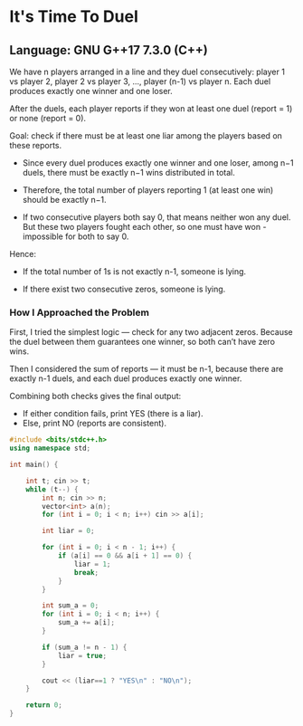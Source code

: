 # It's Time To Duel

## Language: GNU G++17 7.3.0 (C++)

We have n players arranged in a line and they duel consecutively: player 1 vs player 2, player 2 vs player 3, ..., player (n-1) vs player n. Each duel produces exactly one winner and one loser.

After the duels, each player reports if they won at least one duel (report = 1) or none (report = 0).

Goal: check if there must be at least one liar among the players based on these reports.

- Since every duel produces exactly one winner and one loser, among n−1 duels, there must be exactly n−1 wins distributed in total.

- Therefore, the total number of players reporting 1 (at least one win) should be exactly n−1.

- If two consecutive players both say 0, that means neither won any duel. But these two players fought each other, so one must have won -impossible for both to say 0.

Hence:

- If the total number of 1s is not exactly n-1, someone is lying.

- If there exist two consecutive zeros, someone is lying.

### How I Approached the Problem

First, I tried the simplest logic — check for any two adjacent zeros. Because the duel between them guarantees one winner, so both can’t have zero wins.  

Then I considered the sum of reports — it must be n-1, because there are exactly n-1 duels, and each duel produces exactly one winner.  

Combining both checks gives the final output:

- If either condition fails, print YES (there is a liar).
- Else, print NO (reports are consistent).

```cpp
#include <bits/stdc++.h>
using namespace std;

int main() {

    int t; cin >> t;
    while (t--) {
        int n; cin >> n;
        vector<int> a(n);
        for (int i = 0; i < n; i++) cin >> a[i];

        int liar = 0;

        for (int i = 0; i < n - 1; i++) {
            if (a[i] == 0 && a[i + 1] == 0) {
                liar = 1;
                break;
            }
        }

        int sum_a = 0;
        for (int i = 0; i < n; i++) {
            sum_a += a[i];
        }

        if (sum_a != n - 1) {
            liar = true;
        }

        cout << (liar==1 ? "YES\n" : "NO\n");
    }

    return 0;
}
```
